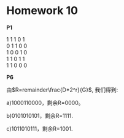 # Homework 10

**P1**

1 1 1 0 1  
0 1 1 0 0  
1 0 0 1 0  
1 1 0 1 1  
1 1 0 0 0  

**P6**

由$R=remainder\frac{D*2^r}{G}$, 我们得到:  

a)1000110000，剩余R=0000。  

b)0101010101，剩余R=1111.  

c)1011010111，剩余R=1001.  